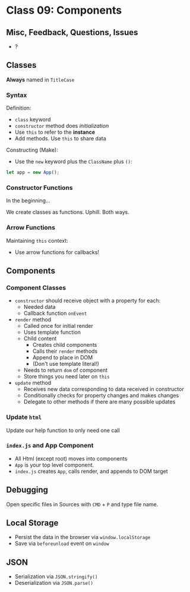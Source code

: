 Class 09: Components
===

## Misc, Feedback, Questions, Issues
* ?

## Classes

**Always** named in `TitleCase`

### Syntax

Definition:

* `class` keyword
* `constructor` method does _initialization_
* Use `this` to refer to the **instance**
* Add methods. Use `this` to share data

Constructing (Make):

* Use the `new` keyword plus the `ClassName` plus `()`:

```js
let app = new App();
```

### Constructor Functions

In the beginning...

We create classes as functions. Uphill. Both ways.

### Arrow Functions

Maintaining `this` context:

* Use arrow functions for callbacks!

## Components

### Component Classes

* `constructor` should receive object with a property for each:
    * Needed data
    * Callback function `onEvent`
* `render` method
    * Called once for initial render
    * Uses template function
    * Child content
        * Creates child components
        * Calls their `render` methods
        * Append to place in DOM
        * (Don't use template literal!)
    * Needs to return `dom` of component
    * Store things you need later on `this`
* `update` method
    * Receives new data corresponding to data received in
    constructor
    * Conditionally checks for property changes and makes changes
    * Delegate to other methods if there are many possible updates

### Update `html`

Update our help function to only need one call

### `index.js` and App Component

* All Html (except root) moves into components
* `App` is your top level component.
* `index.js` creates `App`, calls render, and appends to DOM target

## Debugging

Open specific files in Sources with `CMD` + `P` and type file name. 

## Local Storage

* Persist the data in the browser via `window.localStorage`
* Save via `beforeunload` event on `window`

## JSON

* Serialization via `JSON.stringify()`
* Deserialization via `JSON.parse()`